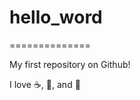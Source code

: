 # hello_word
==============

My first repository on Github!

I love :coffee:, :pizza:, and :dancer:
